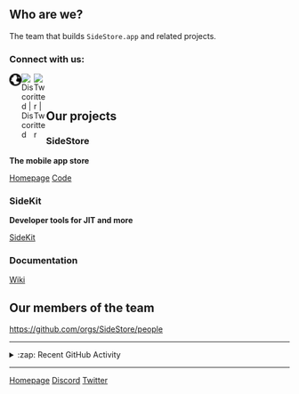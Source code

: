 <!-- 
Docs: How to use GitHub README and actions to auto-generate embedded content.
https://github.com/anuraghazra/github-readme-stats
https://www.youtube.com/watch?v=n6d4KHSKqGk
https://github.com/rahuldkjain/github-profile-readme-generator
 -->

## Who are we?

The team that builds `SideStore.app` and related projects.

### Connect with us:

<!--
[![Website](https://img.shields.io/website?label=sidestore.io&style=for-the-badge&url=https://sidestore.io)](https://sidestore.io)
[![Twitter Follow](https://img.shields.io/twitter/follow/sidestore_io?color=1DA1F2&logo=twitter&style=for-the-badge)](https://twitter.com/intent/follow?original_referer=https%3A%2F%2Fgithub.com%2Fsidestore&screen_name=sidestore)
[![GitHub Followers](https://img.shields.io/github/followers/sidestore?style=for-the-badge)]()
[![GitHub Sponsors](https://img.shields.io/github/sponsors/sidestore?style=for-the-badge
)]() 
-->

[<img align="left" alt="sidestore.io" width="22px" src="https://raw.githubusercontent.com/iconic/open-iconic/master/svg/globe.svg" />][website]
[<img align="left" alt="Discord | Discord" width="22px" src="https://cdn.jsdelivr.net/npm/simple-icons@v3/icons/discord.svg" />][discord]
[<img align="left" alt="Twitter | Twitter" width="22px" src="https://cdn.jsdelivr.net/npm/simple-icons@v3/icons/twitter.svg" />][twitter]

<br />
<br />

## Our projects

### SideStore

__The mobile app store__

[Homepage][website]
[Code][git.sidestore]

### SideKit

__Developer tools for JIT and more__

[SideKit][git.sidekit]

### Documentation

[Wiki][wiki]

## Our members of the team

https://github.com/orgs/SideStore/people

---

<details>
  <summary>:zap: Recent GitHub Activity</summary>

<!--START_SECTION:activity-->
1. ❗️ Opened issue [#989](https://github.com/SideStore/SideStore/issues/989) in [SideStore/SideStore](https://github.com/SideStore/SideStore)
2. ❗️ Opened issue [#988](https://github.com/SideStore/SideStore/issues/988) in [SideStore/SideStore](https://github.com/SideStore/SideStore)
3. 🗣 Commented on [#522](https://github.com/SideStore/SideStore/issues/522) in [SideStore/SideStore](https://github.com/SideStore/SideStore)
4. 🗣 Commented on [#949](https://github.com/SideStore/SideStore/issues/949) in [SideStore/SideStore](https://github.com/SideStore/SideStore)
5. 🗣 Commented on [#949](https://github.com/SideStore/SideStore/issues/949) in [SideStore/SideStore](https://github.com/SideStore/SideStore)
6. 🗣 Commented on [#949](https://github.com/SideStore/SideStore/issues/949) in [SideStore/SideStore](https://github.com/SideStore/SideStore)
7. 🗣 Commented on [#115](https://github.com/SideStore/SideStore-Docs/issues/115) in [SideStore/SideStore-Docs](https://github.com/SideStore/SideStore-Docs)
8. 🗣 Commented on [#115](https://github.com/SideStore/SideStore-Docs/issues/115) in [SideStore/SideStore-Docs](https://github.com/SideStore/SideStore-Docs)
9. 🗣 Commented on [#115](https://github.com/SideStore/SideStore-Docs/issues/115) in [SideStore/SideStore-Docs](https://github.com/SideStore/SideStore-Docs)
10. 🗣 Commented on [#115](https://github.com/SideStore/SideStore-Docs/issues/115) in [SideStore/SideStore-Docs](https://github.com/SideStore/SideStore-Docs)
11. 🗣 Commented on [#115](https://github.com/SideStore/SideStore-Docs/issues/115) in [SideStore/SideStore-Docs](https://github.com/SideStore/SideStore-Docs)
12. 🗣 Commented on [#115](https://github.com/SideStore/SideStore-Docs/issues/115) in [SideStore/SideStore-Docs](https://github.com/SideStore/SideStore-Docs)
13. 🗣 Commented on [#974](https://github.com/SideStore/SideStore/issues/974) in [SideStore/SideStore](https://github.com/SideStore/SideStore)
14. 🎉 Merged PR [#987](https://github.com/SideStore/SideStore/pull/987) in [SideStore/SideStore](https://github.com/SideStore/SideStore)
15. 🗣 Commented on [#949](https://github.com/SideStore/SideStore/issues/949) in [SideStore/SideStore](https://github.com/SideStore/SideStore)
16. 🗣 Commented on [#987](https://github.com/SideStore/SideStore/issues/987) in [SideStore/SideStore](https://github.com/SideStore/SideStore)
17. 💪 Opened PR [#987](https://github.com/SideStore/SideStore/pull/987) in [SideStore/SideStore](https://github.com/SideStore/SideStore)
18. ❗️ Opened issue [#986](https://github.com/SideStore/SideStore/issues/986) in [SideStore/SideStore](https://github.com/SideStore/SideStore)
19. ❗️ Opened issue [#124](https://github.com/SideStore/SideStore-Docs/issues/124) in [SideStore/SideStore-Docs](https://github.com/SideStore/SideStore-Docs)
20. 🎉 Merged PR [#120](https://github.com/SideStore/SideStore-Docs/pull/120) in [SideStore/SideStore-Docs](https://github.com/SideStore/SideStore-Docs)
<!--END_SECTION:activity-->

</details>

---

[Homepage][patreon] [Discord][discord] [Twitter][twitter]

<!--
- [Patreon][patreon]
- [OpenCollective][opencollective]
- [YouTube][youtube]
-->

[website]: https://sidestore.io
[wiki]: https://wiki.sidestore.io
[twitter]: https://twitter.com/sidestore_io
[discord]: https://discord.gg/sidestore-949183273383395328
[youtube]: https://youtube.com/TODO
[patreon]: https://www.patreon.com/SideStore
[opencollective]: https://opencollective.com/TODO
[git.sidestore]: https://github.com/SideStore/SideStore/
[git.sidekit]: https://github.com/SideStore/SideKit

